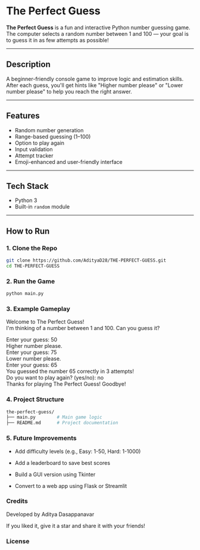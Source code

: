 #  The Perfect Guess

**The Perfect Guess** is a fun and interactive Python number guessing game.  
The computer selects a random number between 1 and 100 — your goal is to guess it in as few attempts as possible!

---

##  Description

A beginner-friendly console game to improve logic and estimation skills.  
After each guess, you'll get hints like  "Higher number please" or  "Lower number please" to help you reach the right answer.

---

##  Features

-  Random number generation
-  Range-based guessing (1–100)
-  Option to play again
-  Input validation
-  Attempt tracker
-  Emoji-enhanced and user-friendly interface

---

##  Tech Stack

- Python 3
- Built-in `random` module

---

##  How to Run

### 1. Clone the Repo

```bash
git clone https://github.com/AdityaD28/THE-PERFECT-GUESS.git
cd THE-PERFECT-GUESS
```

### 2. Run the Game

```bash
python main.py
```
### 3. Example Gameplay


 Welcome to The Perfect Guess!  
I'm thinking of a number between 1 and 100. Can you guess it?

Enter your guess: 50  
 Higher number please.  
Enter your guess: 75  
 Lower number please.  
Enter your guess: 65  
 You guessed the number 65 correctly in 3 attempts!  
 Do you want to play again? (yes/no): no  
 Thanks for playing The Perfect Guess! Goodbye!

### 4. Project Structure

```bash
the-perfect-guess/
├── main.py        # Main game logic  
├── README.md      # Project documentation  
```
### 5. Future Improvements

- Add difficulty levels (e.g., Easy: 1-50, Hard: 1-1000)

- Add a leaderboard to save best scores

- Build a GUI version using Tkinter

- Convert to a web app using Flask or Streamlit

### Credits

Developed by Aditya Dasappanavar

If you liked it, give it a star and share it with your friends!

### License
